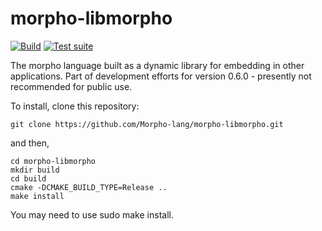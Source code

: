 # morpho-libmorpho

[![Build](https://github.com/Morpho-lang/morpho-libmorpho/actions/workflows/build.yml/badge.svg)](https://github.com/Morpho-lang/morpho-libmorpho/actions/workflows/build.yml)
[![Test suite](https://github.com/Morpho-lang/morpho-libmorpho/actions/workflows/buildandtest.yml/badge.svg)](https://github.com/Morpho-lang/morpho-libmorpho/actions/workflows/buildandtest.yml)
 
The morpho language built as a dynamic library for embedding in other applications. Part of development efforts for version 0.6.0 - presently not recommended for public use.

To install, clone this repository:

    git clone https://github.com/Morpho-lang/morpho-libmorpho.git

and then,

    cd morpho-libmorpho
    mkdir build
    cd build
    cmake -DCMAKE_BUILD_TYPE=Release ..
    make install 

You may need to use sudo make install.
